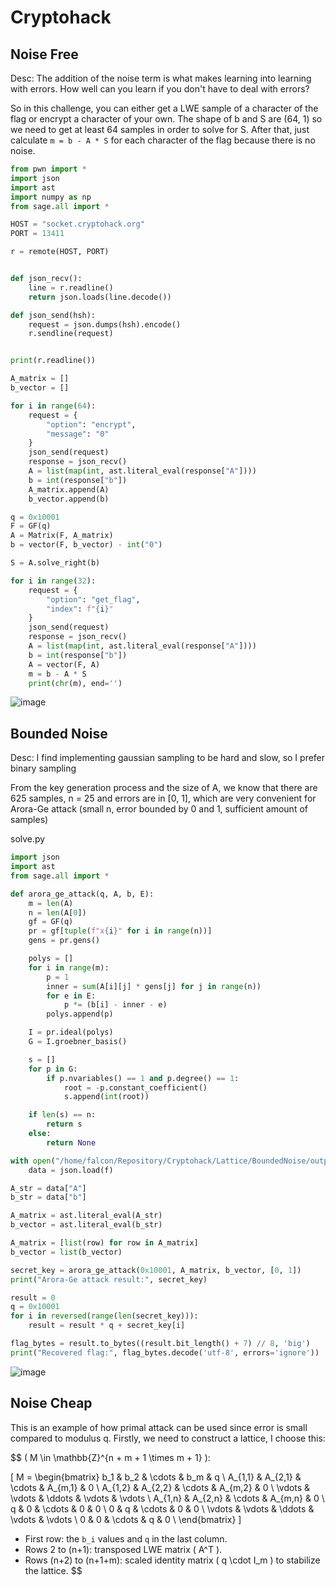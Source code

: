 # Cryptohack
## Noise Free
Desc: The addition of the noise term is what makes learning into learning with errors. How well can you learn if you don't have to deal with errors?

So in this challenge, you can either get a LWE sample of a character of the flag or encrypt a character of your own. The shape of b and S are (64, 1) so we need to get at least 64 samples in order to solve for S. After that, just calculate `m = b - A * S` for each character of the flag because there is no noise.

```python
from pwn import *
import json
import ast
import numpy as np
from sage.all import *

HOST = "socket.cryptohack.org"
PORT = 13411

r = remote(HOST, PORT)


def json_recv():
    line = r.readline()
    return json.loads(line.decode())

def json_send(hsh):
    request = json.dumps(hsh).encode()
    r.sendline(request)


print(r.readline())

A_matrix = []
b_vector = []

for i in range(64):
    request = {
        "option": "encrypt",
        "message": "0"
    }
    json_send(request)
    response = json_recv()
    A = list(map(int, ast.literal_eval(response["A"])))
    b = int(response["b"])
    A_matrix.append(A)
    b_vector.append(b)

q = 0x10001
F = GF(q)
A = Matrix(F, A_matrix)
b = vector(F, b_vector) - int("0")

S = A.solve_right(b)

for i in range(32):
    request = {
        "option": "get_flag",
        "index": f"{i}"
    }
    json_send(request)
    response = json_recv()
    A = list(map(int, ast.literal_eval(response["A"])))
    b = int(response["b"])
    A = vector(F, A)
    m = b - A * S
    print(chr(m), end='')
```

![image](https://github.com/user-attachments/assets/2cb81291-14b1-420f-97c3-6c8fc908b876)

## Bounded Noise

Desc: I find implementing gaussian sampling to be hard and slow, so I prefer binary sampling

From the key generation process and the size of A, we know that there are 625 samples, n = 25 and errors are in [0, 1], which are very convenient for Arora-Ge attack (small n, error bounded by 0 and 1, sufficient amount of samples)

solve.py
```python
import json
import ast
from sage.all import *

def arora_ge_attack(q, A, b, E):
    m = len(A)
    n = len(A[0])
    gf = GF(q)
    pr = gf[tuple(f"x{i}" for i in range(n))]
    gens = pr.gens()

    polys = []
    for i in range(m):
        p = 1
        inner = sum(A[i][j] * gens[j] for j in range(n))
        for e in E:
            p *= (b[i] - inner - e)
        polys.append(p)

    I = pr.ideal(polys)
    G = I.groebner_basis()

    s = []
    for p in G:
        if p.nvariables() == 1 and p.degree() == 1:
            root = -p.constant_coefficient()
            s.append(int(root))

    if len(s) == n:
        return s
    else:
        return None

with open("/home/falcon/Repository/Cryptohack/Lattice/BoundedNoise/output.txt") as f:
    data = json.load(f)

A_str = data["A"]
b_str = data["b"]

A_matrix = ast.literal_eval(A_str)
b_vector = ast.literal_eval(b_str)

A_matrix = [list(row) for row in A_matrix]
b_vector = list(b_vector)

secret_key = arora_ge_attack(0x10001, A_matrix, b_vector, [0, 1])
print("Arora-Ge attack result:", secret_key)

result = 0
q = 0x10001
for i in reversed(range(len(secret_key))):
    result = result * q + secret_key[i]

flag_bytes = result.to_bytes((result.bit_length() + 7) // 8, 'big')
print("Recovered flag:", flag_bytes.decode('utf-8', errors='ignore'))
```

![image](https://github.com/user-attachments/assets/4bb4249d-980e-4a4d-9ac3-157555f32363)

## Noise Cheap

This is an example of how primal attack can be used since error is small compared to modulus q. Firstly, we need to construct a lattice, I choose this:

$$
\( M \in \mathbb{Z}^{n + m + 1 \times m + 1} \):

\[
M =
\begin{bmatrix}
b_1 & b_2 & \cdots & b_m & q \\
A_{1,1} & A_{2,1} & \cdots & A_{m,1} & 0 \\
A_{1,2} & A_{2,2} & \cdots & A_{m,2} & 0 \\
\vdots & \vdots & \ddots & \vdots & \vdots \\
A_{1,n} & A_{2,n} & \cdots & A_{m,n} & 0 \\
q & 0 & \cdots & 0 & 0 \\
0 & q & \cdots & 0 & 0 \\
\vdots & \vdots & \ddots & \vdots & \vdots \\
0 & 0 & \cdots & q & 0 \\
\end{bmatrix}
\]

- First row: the `b_i` values and `q` in the last column.
- Rows 2 to \(n+1\): transposed LWE matrix \( A^T \).
- Rows \(n+2\) to \(n+1+m\): scaled identity matrix \( q \cdot I_m \) to stabilize the lattice.
$$
